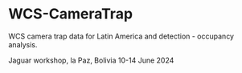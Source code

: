 # WCS-CameraTrap
WCS camera trap data for Latin America and detection - occupancy analysis.  

Jaguar workshop, la Paz, Bolivia 10-14 June 2024
